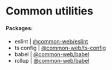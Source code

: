 # Common utilities

#### Packages:

- eslint | [@common-web/eslint](https://github.com/Jareechang/common-web/tree/master/packages/common-eslint)
- ts config | [@common-web/ts-config](https://github.com/Jareechang/common-web/tree/master/packages/ts-config)
- babel | [@common-web/babel](https://github.com/Jareechang/common-web/tree/master/packages/babel)
- rollup | [@common-web/babel](https://github.com/Jareechang/common-web/tree/master/packages/rollup)
